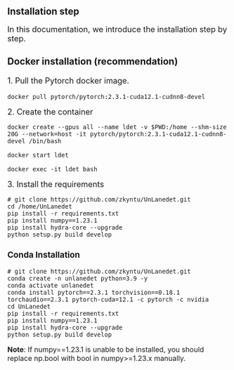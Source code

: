## Installation step
<font size=4> In this documentation, we introduce the installation step by step.

### Docker installation (recommendation)
<font size=4>1. Pull the Pytorch docker image.

<font size=3>

```Shell
docker pull pytorch/pytorch:2.3.1-cuda12.1-cudnn8-devel
```

<font size=4>2. Create the container

<font size=3>

```Shell
docker create --gpus all --name ldet -v $PWD:/home --shm-size 20G --network=host -it pytorch/pytorch:2.3.1-cuda12.1-cudnn8-devel /bin/bash

docker start ldet

docker exec -it ldet bash
```

<font size=4>3. Install the requirements

<font size=3>

```Shell
# git clone https://github.com/zkyntu/UnLanedet.git
cd /home/UnLanedet
pip install -r requirements.txt
pip install numpy==1.23.1
pip install hydra-core --upgrade
python setup.py build develop
```

### Conda Installation
<font size=3>

```Shell
# git clone https://github.com/zkyntu/UnLanedet.git
conda create -n unlanedet python=3.9 -y
conda activate unlanedet
conda install pytorch==2.3.1 torchvision==0.18.1 torchaudio==2.3.1 pytorch-cuda=12.1 -c pytorch -c nvidia
cd UnLanedet
pip install -r requirements.txt
pip install numpy==1.23.1
pip install hydra-core --upgrade
python setup.py build develop
```

**Note**: If numpy==1.23.1 is unable to be installed, you should replace np.bool with bool in numpy>=1.23.x manually.
